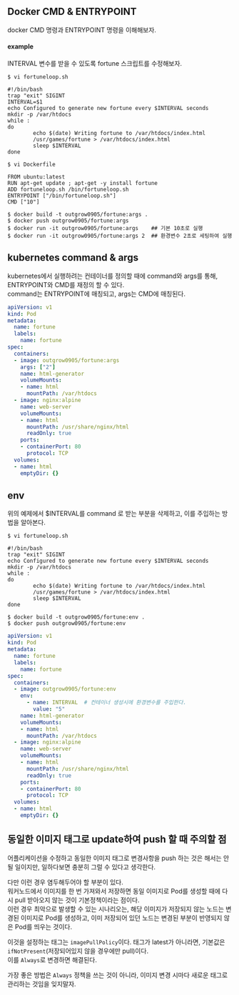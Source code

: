 ## Docker CMD & ENTRYPOINT
docker CMD 명령과 ENTRYPOINT 명령을 이해해보자.

#### example
INTERVAL 변수를 받을 수 있도록 fortune 스크립트를 수정해보자.

~~~
$ vi fortuneloop.sh

#!/bin/bash
trap "exit" SIGINT
INTERVAL=$1
echo Configured to generate new fortune every $INTERVAL seconds
mkdir -p /var/htdocs
while :
do
        echo $(date) Writing fortune to /var/htdocs/index.html
        /usr/games/fortune > /var/htdocs/index.html
        sleep $INTERVAL
done
~~~
~~~
$ vi Dockerfile

FROM ubuntu:latest
RUN apt-get update ; apt-get -y install fortune
ADD fortuneloop.sh /bin/fortuneloop.sh
ENTRYPOINT ["/bin/fortuneloop.sh"]
CMD ["10"]

$ docker build -t outgrow0905/fortune:args .
$ docker push outgrow0905/fortune:args
$ docker run -it outgrow0905/fortune:args    ## 기본 10초로 실행
$ docker run -it outgrow0905/fortune:args 2  ## 환경변수 2초로 세팅하여 실행
~~~



## kubernetes command & args
kubernetes에서 실행하려는 컨테이너를 정의할 때에 command와 args를 통해, ENTRYPOINT와 CMD를 재정의 할 수 있다.  
command는 ENTRYPOINT에 매칭되고, args는 CMD에 매칭된다.

~~~yaml
apiVersion: v1
kind: Pod
metadata:
  name: fortune
  labels:
    name: fortune
spec:
  containers:
  - image: outgrow0905/fortune:args
    args: ["2"]
    name: html-generator
    volumeMounts:
    - name: html
      mountPath: /var/htdocs
  - image: nginx:alpine
    name: web-server
    volumeMounts:
    - name: html
      mountPath: /usr/share/nginx/html
      readOnly: true
    ports:
    - containerPort: 80
      protocol: TCP
  volumes:
  - name: html
    emptyDir: {}
~~~

## env
위의 예제에서 $INTERVAL를 command 로 받는 부분을 삭제하고, 이를 주입하는 방법을 알아본다. 

~~~
$ vi fortuneloop.sh

#!/bin/bash
trap "exit" SIGINT
echo Configured to generate new fortune every $INTERVAL seconds
mkdir -p /var/htdocs
while :
do
        echo $(date) Writing fortune to /var/htdocs/index.html
        /usr/games/fortune > /var/htdocs/index.html
        sleep $INTERVAL
done

$ docker build -t outgrow0905/fortune:env .
$ docker push outgrow0905/fortune:env
~~~

~~~yaml
apiVersion: v1
kind: Pod
metadata:
  name: fortune
  labels:
    name: fortune
spec:
  containers:
  - image: outgrow0905/fortune:env
    env:
      - name: INTERVAL  # 컨테이너 생성시에 환경변수를 주입한다.
        value: "5"
    name: html-generator
    volumeMounts:
    - name: html
      mountPath: /var/htdocs
  - image: nginx:alpine
    name: web-server
    volumeMounts:
    - name: html
      mountPath: /usr/share/nginx/html
      readOnly: true
    ports:
    - containerPort: 80
      protocol: TCP
  volumes:
  - name: html
    emptyDir: {}
~~~


## 동일한 이미지 태그로 update하여 push 할 때 주의할 점
어플리케이션을 수정하고 동일한 이미지 태그로 변경사항을 push 하는 것은 해서는 안될 일이지만, 일하다보면 충분히 그럴 수 있다고 생각한다.  

다만 이런 경우 염두해두어야 할 부분이 있다.  
워커노드에서 이미지를 한 번 가져와서 저장하면 동일 이미지로 Pod를 생성할 때에 다시 pull 받아오지 않는 것이 기본정책이라는 점이다.  
이런 경우 최악으로 발생할 수 있는 시나리오는, 해당 이미지가 저장되지 않는 노드는 변경된 이미지로 Pod를 생성하고, 이미 저장되어 있던 노드는 변경된 부분이 반영되지 않은 Pod를 띄우는 것이다.

이것을 설정하는 태그는 `imagePullPolicy`이다. 태그가 latest가 아니라면, 기본값은 `ifNotPresent`(저장되어있지 않을 경우에만 pull)이다.  
이를 `Always`로 변경하면 해결된다.  

가장 좋은 방법은 `Always` 정책을 쓰는 것이 아니라, 이미지 변경 시마다 새로운 태그로 관리하는 것임을 잊지말자.
 
